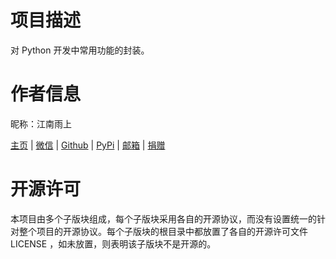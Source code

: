 # 项目描述

对 Python 开发中常用功能的封装。

# 作者信息

昵称：江南雨上

[主页](https://lcctoor.github.io/arts/) \| [微信](https://lcctoor.github.io/arts/arts/ip_static/WeChatQRC.jpg) \| [Github](https://github.com/lcctoor) \| [PyPi](https://pypi.org/user/lcctoor) \| [邮箱](mailto:lcctoor@outlook.com) \| [捐赠](https://lcctoor.github.io/arts/arts/ip_static/DonationQRC-0rmb.jpg)

# 开源许可

本项目由多个子版块组成，每个子版块采用各自的开源协议，而没有设置统一的针对整个项目的开源协议。每个子版块的根目录中都放置了各自的开源许可文件 LICENSE ，如未放置，则表明该子版块不是开源的。
